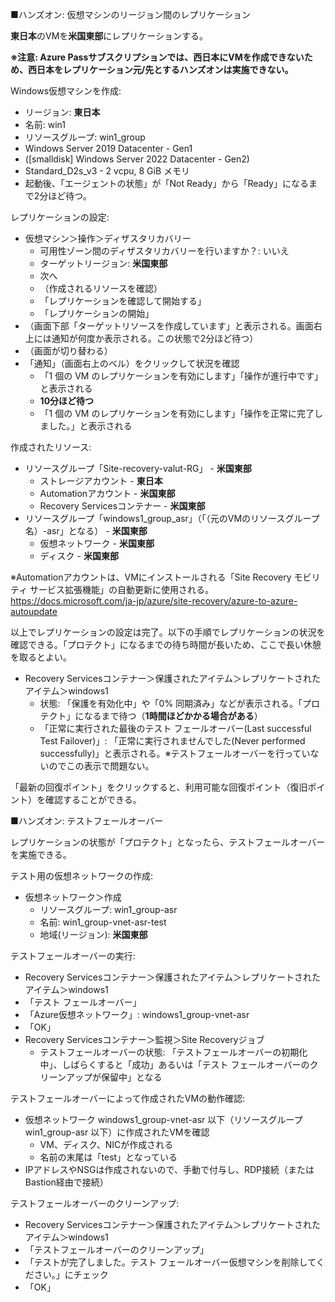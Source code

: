 
■ハンズオン: 仮想マシンのリージョン間のレプリケーション

**東日本**のVMを**米国東部**にレプリケーションする。

**※注意: Azure Passサブスクリプションでは、西日本にVMを作成できないため、西日本をレプリケーション元/先とするハンズオンは実施できない。**

Windows仮想マシンを作成:

- リージョン: **東日本**
- 名前: win1
- リソースグループ: win1_group
- Windows Server 2019 Datacenter - Gen1
- ([smalldisk] Windows Server 2022 Datacenter - Gen2)
- Standard_D2s_v3 - 2 vcpu, 8 GiB メモリ
- 起動後、「エージェントの状態」が「Not Ready」から「Ready」になるまで2分ほど待つ。

レプリケーションの設定:

- 仮想マシン＞操作＞ディザスタリカバリー
  - 可用性ゾーン間のディザスタリカバリーを行いますか？: いいえ
  - ターゲットリージョン: **米国東部**
  - 次へ
  - （作成されるリソースを確認）
  - 「レプリケーションを確認して開始する」
  - 「レプリケーションの開始」
- （画面下部「ターゲットリソースを作成しています」と表示される。画面右上には通知が何度か表示される。この状態で2分ほど待つ）
- （画面が切り替わる）
- 「通知」（画面右上のベル）をクリックして状況を確認
  - 「1 個の VM のレプリケーションを有効にします」「操作が進行中です」と表示される
  - **10分ほど待つ**
  - 「1 個の VM のレプリケーションを有効にします」「操作を正常に完了しました。」と表示される

作成されたリソース:

- リソースグループ「Site-recovery-valut-RG」 - **米国東部**
  - ストレージアカウント - **東日本**
  - Automationアカウント - **米国東部**
  - Recovery Servicesコンテナー - **米国東部**
- リソースグループ「windows1_group_asr」（「（元のVMのリソースグループ名）-asr」となる） - **米国東部**
  - 仮想ネットワーク - **米国東部**
  - ディスク - **米国東部**

※Automationアカウントは、VMにインストールされる「Site Recovery モビリティ サービス拡張機能」の自動更新に使用される。
https://docs.microsoft.com/ja-jp/azure/site-recovery/azure-to-azure-autoupdate

以上でレプリケーションの設定は完了。以下の手順でレプリケーションの状況を確認できる。「プロテクト」になるまでの待ち時間が長いため、ここで長い休憩を取るとよい。

- Recovery Servicesコンテナー＞保護されたアイテム＞レプリケートされたアイテム＞windows1
  - 状態: 「保護を有効化中」や「0% 同期済み」などが表示される。「プロテクト」になるまで待つ（**1時間ほどかかる場合がある**）
  - 「正常に実行された最後のテスト フェールオーバー(Last successful Test Failover)」: 「正常に実行されませんでした(Never performed successfully)」と表示される。※テストフェールオーバーを行っていないのでこの表示で問題ない。

「最新の回復ポイント」をクリックすると、利用可能な回復ポイント（復旧ポイント）を確認することができる。

■ハンズオン: テストフェールオーバー

レプリケーションの状態が「プロテクト」となったら、テストフェールオーバーを実施できる。

テスト用の仮想ネットワークの作成:

- 仮想ネットワーク＞作成
  - リソースグループ: win1_group-asr
  - 名前: win1_group-vnet-asr-test
  - 地域(リージョン): **米国東部**

テストフェールオーバーの実行:

- Recovery Servicesコンテナー＞保護されたアイテム＞レプリケートされたアイテム＞windows1
- 「テスト フェールオーバー」
- 「Azure仮想ネットワーク」: windows1_group-vnet-asr
- 「OK」
- Recovery Servicesコンテナー＞監視＞Site Recoveryジョブ
  - テストフェールオーバーの状態: 「テストフェールオーバーの初期化中」、しばらくすると「成功」あるいは「テスト フェールオーバーのクリーンアップが保留中」となる

テストフェールオーバーによって作成されたVMの動作確認:

- 仮想ネットワーク windows1_group-vnet-asr 以下（リソースグループ win1_group-asr 以下）に作成されたVMを確認
  - VM、ディスク、NICが作成される
  - 名前の末尾は「test」となっている
- IPアドレスやNSGは作成されないので、手動で付与し、RDP接続（またはBastion経由で接続）

テストフェールオーバーのクリーンアップ:

- Recovery Servicesコンテナー＞保護されたアイテム＞レプリケートされたアイテム＞windows1
- 「テストフェールオーバーのクリーンアップ」
- 「テストが完了しました。テスト フェールオーバー仮想マシンを削除してください。」にチェック
- 「OK」
